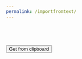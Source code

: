 ```yaml
---
permalink: /importfromtext/
---
```

<style>
$bg-color: #424242;
$hl-color: #2196F3;
$muted-color: mix(white, $bg-color, 70%);
$trans-time: 300ms;
$width: 320px;

*,
:before,
:after {
  box-sizing: border-box;
}

body {
  background: $bg-color;
}

// FORM // ============================== //
form {
  width: $width;
  margin: 45px auto;
  
  h1 {
    font-size: 3em;
    font-weight: 300;
    text-align: center;
    color: $hl-color;
  }
  h5 {
    text-align: center;
    text-transform: uppercase;
    color: $muted-color;
  }
  hr.sep {
    background: $hl-color;
    box-shadow: none;
    border: none;
    height: 2px;
    width: 25%;
    margin: 0px auto 45px auto;
  }
  .emoji {
    font-size: 1.2em;
  }
}

.group {
  position: relative;
  margin: 45px 0;
}

// INPUTS // ============================== //
textarea {
  resize: none;
}

input,
textarea {
  background: none;
  color: $muted-color;
  font-size: 18px;
  padding: 10px 10px 10px 5px;
  display: block;
  width: $width;
  border: none;
  border-radius: 0;
  border-bottom: 1px solid $muted-color;
  &:focus {
    outline: none;
  }
  &:focus ~ label,
  &:valid ~ label {
    top: -14px;
    font-size: 12px;
    color: $hl-color;
  }
  &:focus ~ .bar:before {
    width: $width;
  }
}

input[type="password"] {
  letter-spacing: 0.3em;
}

label {
  color: $muted-color;
  font-size: 16px;
  font-weight: normal;
  position: absolute;
  pointer-events: none;
  left: 5px;
  top: 10px;
  transition: $trans-time ease all;
}

.bar {
  position: relative;
  display: block;
  width: $width;
  &:before {
    content: '';
    height: 2px;
    width: 0;
    bottom: 0px;
    position: absolute;
    background: $hl-color;
    transition: $trans-time ease all;
    left: 0%;
  }
}

// BUTTONS // ============================== //
.btn {
  background: #fff;
  color: mix(black, $muted-color, 25%);
  border: none;
  padding: 10px 20px;
  border-radius: 3px;
  letter-spacing: 0.06em;
  text-transform: uppercase;
  text-decoration: none;
  outline: none;
  box-shadow: 0 1px 3px rgba(0, 0, 0, 0.12), 0 1px 2px rgba(0, 0, 0, 0.24);
  transition: all 0.3s cubic-bezier(.25, .8, .25, 1);
  &:hover {
    color: mix(black, $muted-color, 30%);
    box-shadow: 0 7px 14px rgba(0, 0, 0, 0.18), 0 5px 5px rgba(0, 0, 0, 0.12);
  }
  &.btn-link {
    background: $hl-color;
    color: mix(white, $hl-color, 80%);
    &:hover {
      background: darken($hl-color, 5%);
      color: mix(white, $hl-color, 85%);
    }
  }
  &.btn-submit {
    background: $hl-color;
    color: mix(white, $hl-color, 70%);
    &:hover {
      background: darken($hl-color, 5%);
      color: mix(white, $hl-color, 85%);
    }
  }
  &.btn-cancel {
    background: #eee;
    &:hover {
      background: darken(#eee, 5%);
      color: mix(black, $muted-color, 30%);
    }
  }
}

.btn-box {
  text-align: center;
  margin: 50px 0;
}
</style>
<input id="calcinput">

<button onClick="getCalcdata()">Get from clipboard</button>
<script>
var calctemplate;
function getCalcdata() {
  calctemplate = document.getElementById("calcinput").value;
}
</script>

